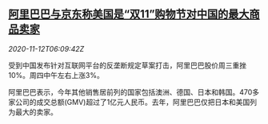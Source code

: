 <!--1605162201000-->
[阿里巴巴与京东称美国是“双11”购物节对中国的最大商品卖家](https://cn.reuters.com/article/jd-alibaba-usa-1112-thur-idCNKBS27S0LM)
------

<div><i>2020-11-12T06:09:42Z</i></div><p>受到中国发布针对互联网平台的反垄断规定草案打击，阿里巴巴股价周三重挫10%。周四中午左右上涨3%。</p><p>阿里巴巴表示，今年其他销售居前列的国家包括澳洲、德国、日本和韩国。470多家公司的成交总额(GMV)超过了1亿元人民币。去年，阿里巴巴仅把日本和美国列为最大的卖家。</p>
